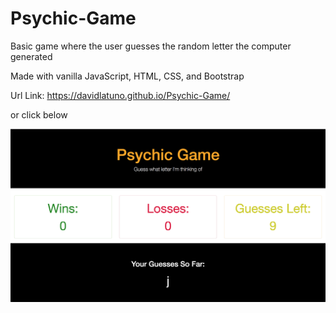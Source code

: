 # Psychic-Game
Basic game where the user guesses the random letter the computer generated

Made with vanilla JavaScript, HTML, CSS, and Bootstrap

Url Link: https://davidlatuno.github.io/Psychic-Game/

or click below

[![deployed](assets/images/Psychic-game.png)](https://davidlatuno.github.io/Psychic-Game/)
